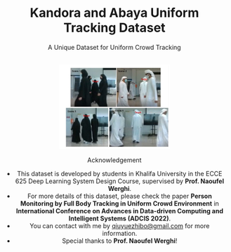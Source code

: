 <h1 align="center">
Kandora and Abaya Uniform Tracking Dataset
</h1>

<div align="center">

<p align="center">A Unique Dataset for Uniform Crowd Tracking</p>

<p align="center">
    <br>
    <img src="screenshot.png" width="50%"/>
    <br>
</p>

Acknowledgement

- This dataset is developed by students in Khalifa University in the ECCE 625 Deep Learning System Design Course, supervised by **Prof. Naoufel Werghi**.
- For more details of this dataset, please check the paper **Person Monitoring by Full Body Tracking in Uniform Crowd Environment** in **International Conference on Advances in Data-driven Computing and Intelligent Systems (ADCIS 2022)**.
- You can contact with me by qiuyuezhibo@gmail.com for more information.
- Special thanks to **Prof. Naoufel Werghi**!

